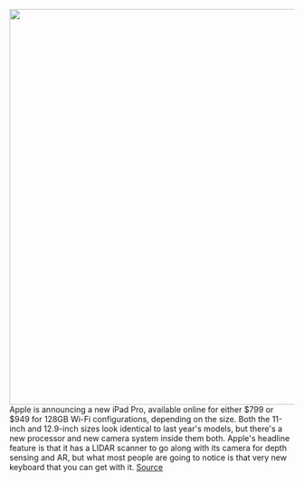 <img src='https://cdn.vox-cdn.com/thumbor/PgoXGP1QNthLx205KqPTmydya58=/0x0:1040x1016/1200x0/filters:focal(0x0:1040x1016):no_upscale()/cdn.vox-cdn.com/uploads/chorus_asset/file/19815547/Screen_Shot_2020_03_18_at_5.26.31_AM.png' width='700px' /><br/>
Apple is announcing a new iPad Pro, available online for either $799 or $949 for 128GB Wi-Fi configurations, depending on the size. Both the 11-inch and 12.9-inch sizes look identical to last year's models, but there's a new processor and new camera system inside them both. Apple's headline feature is that it has a LIDAR scanner to go along with its camera for depth sensing and AR, but what most people are going to notice is that very new keyboard that you can get with it.
<a href='https://www.theverge.com/2020/3/18/21184719/apple-announces-new-ipad-pro-price-release-date-availability'> Source <a/>